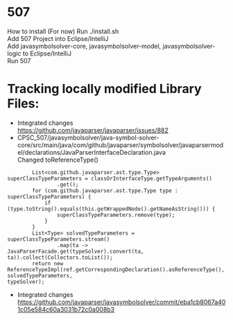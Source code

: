 # 507


How to install (For now)
Run ./install.sh  
Add 507 Project into Eclipse/IntelliJ  
Add javasymbolsolver-core, javasymbolsolver-model, javasymbolsolver-logic to Eclipse/IntelliJ  
Run 507  
  
# Tracking locally modified Library Files:
* Integrated changes  
https://github.com/javaparser/javaparser/issues/882
* CPSC_507/javasymbolsolver/java-symbol-solver-core/src/main/java/com/github/javaparser/symbolsolver/javaparsermodel/declarations/JavaParserInterfaceDeclaration.java  
Changed toReferenceType()  
```
		List<com.github.javaparser.ast.type.Type> superClassTypeParameters = classOrInterfaceType.getTypeArguments()
				.get();
		for (com.github.javaparser.ast.type.Type type : superClassTypeParameters) {
			if (type.toString().equals(this.getWrappedNode().getNameAsString())) {
				superClassTypeParameters.remove(type);
			}
		}
		List<Type> solvedTypeParameters = superClassTypeParameters.stream()
				.map(ta -> JavaParserFacade.get(typeSolver).convert(ta, ta)).collect(Collectors.toList());
		return new ReferenceTypeImpl(ref.getCorrespondingDeclaration().asReferenceType(), solvedTypeParameters,
typeSolver);
```
* Integrated changes  
https://github.com/javaparser/javasymbolsolver/commit/eba1cb8067a401c05e584c60a3031b72c0a008b3


